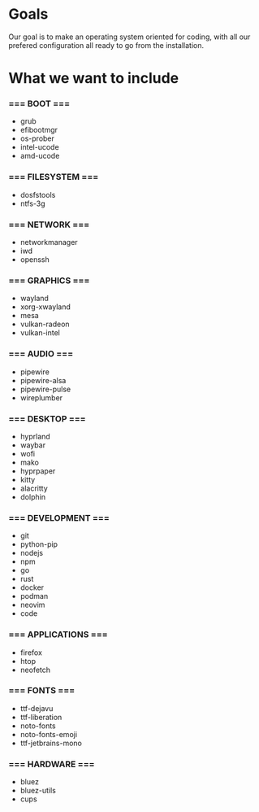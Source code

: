 # Goals
Our goal is to make an operating system oriented for coding, with all our prefered configuration all ready to go from the installation.

# What we want to include

### === BOOT ===
- grub
- efibootmgr
- os-prober
- intel-ucode
- amd-ucode

### === FILESYSTEM ===
- dosfstools
- ntfs-3g

### === NETWORK ===
- networkmanager
- iwd
- openssh

### === GRAPHICS ===
- wayland
- xorg-xwayland
- mesa
- vulkan-radeon
- vulkan-intel

### === AUDIO ===
- pipewire
- pipewire-alsa
- pipewire-pulse
- wireplumber

### === DESKTOP ===
- hyprland
- waybar
- wofi
- mako
- hyprpaper
- kitty
- alacritty
- dolphin

### === DEVELOPMENT ===
- git
- python-pip
- nodejs
- npm
- go
- rust
- docker
- podman
- neovim
- code

### === APPLICATIONS ===
- firefox
- htop
- neofetch

### === FONTS ===
- ttf-dejavu
- ttf-liberation
- noto-fonts
- noto-fonts-emoji
- ttf-jetbrains-mono

### === HARDWARE ===
- bluez
- bluez-utils
- cups